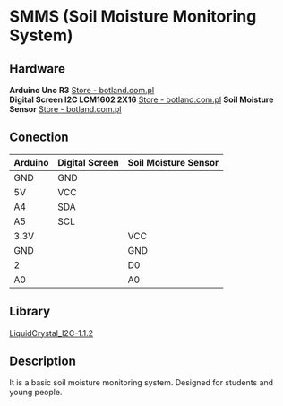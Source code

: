 # SMMS (Soil Moisture Monitoring System)

## Hardware
**Arduino Uno R3** [Store - botland.com.pl](https://botland.com.pl)  
**Digital Screen I2C LCM1602 2X16** [Store - botland.com.pl](https://botland.com.pl/wyswietlacze-alfanumeryczne-i-graficzne/2351-wyswietlacz-lcd-2x16-znakow-niebieski-konwerter-i2c-lcm1602-5904422309244.html)
  **Soil Moisture Sensor** [Store - botland.com.pl](https://botland.com.pl/czujniki-wilgotnosci/1588-czujnik-wilgotnosci-gleby-5904422368289.html)  

## Conection 

|Arduino|Digital Screen|Soil Moisture Sensor|
|-------|--------------|--------------------|
|  GND  |  GND  |       |
|  5V   |  VCC  |       | 
|  A4   |  SDA  |       |
|  A5   |  SCL  |       |
|  3.3V |       |  VCC  |
|  GND  |       |  GND  |
|  2    |       |  D0   |
|  A0   |       |  A0   |


## Library 
[LiquidCrystal_I2C-1.1.2](https://www.arduinolibraries.info/libraries/liquid-crystal-i2-c)


## Description
It is a basic soil moisture monitoring system. Designed for students and young people.
